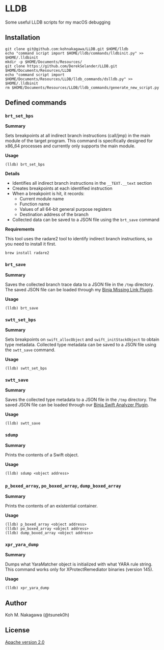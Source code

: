 # LLDB

Some useful LLDB scripts for my macOS debugging

## Installation

```
git clone git@github.com:kohnakagawa/LLDB.git $HOME/lldb
echo "command script import $HOME/lldb/commands/lldbinit.py" >> $HOME/.lldbinit
mkdir -p $HOME/Documents/Resources/
git clone https://github.com/DerekSelander/LLDB.git $HOME/Documents/Resources/LLDB
echo "command script import $HOME/Documents/Resources/LLDB/lldb_commands/dslldb.py" >> $HOME/.lldbinit
rm $HOME/Documents/Resources/LLDB/lldb_commands/generate_new_script.py
```

## Defined commands

### `brt_set_bps`

**Summary**

Sets breakpoints at all indirect branch instructions (call/jmp) in the main module of the target program. This command is specifically designed for x86_64 processes and currently only supports the main module.

**Usage**

```
(lldb) brt_set_bps
```

**Details**

- Identifies all indirect branch instructions in the `__TEXT.__text` section
- Creates breakpoints at each identified instruction
- When a breakpoint is hit, it records:
    - Current module name
    - Function name
    - Values of all 64-bit general purpose registers
    - Destination address of the branch
- Collected data can be saved to a JSON file using the `brt_save` command

**Requirements**

This tool uses the radare2 tool to identify indirect branch instructions, so you need to install it first.

```
brew install radare2
```

### `brt_save`

**Summary**

Saves the collected branch trace data to a JSON file in the `/tmp` directory. The saved JSON file can be loaded through my [Binja Missing Link Plugin](https://github.com/FFRI/binja-missinglink).

**Usage**

```
(lldb) brt_save
```

### `swtt_set_bps`

**Summary**

Sets breakpoints on `swift_allocObject` and `swift_initStackObject` to obtain type metadata. Collected type metadata can be saved to a JSON file using the `swtt_save` command.

**Usage**

```
(lldb) swtt_set_bps
```

### `swtt_save`

**Summary**

Saves the collected type metadata to a JSON file in the `/tmp` directory. The saved JSON file can be loaded through our [Binja Swift Analyzer Plugin](https://github.com/FFRI/binja-swift-analyzer).

**Usage**

```
(lldb) swtt_save
```

### `sdump`

**Summary**

Prints the contents of a Swift object.

**Usage**

```
(lldb) sdump <object address>
```

### `p_boxed_array`, `po_boxed_array`, `dump_boxed_array`

**Summary**

Prints the contents of an existential container.

**Usage**

```
(lldb) p_boxed_array <object address>
(lldb) po_boxed_array <object address>
(lldb) dump_boxed_array <object address>
```

### `xpr_yara_dump`

**Summary**

Dumps what YaraMatcher object is initialized with what YARA rule string. This command works only for XProtectRemediator binaries (version 145).

**Usage**

```
(lldb) xpr_yara_dump
```

## Author

Koh M. Nakagawa (@tsunek0h)

## License

[Apache version 2.0](./LICENSE)
